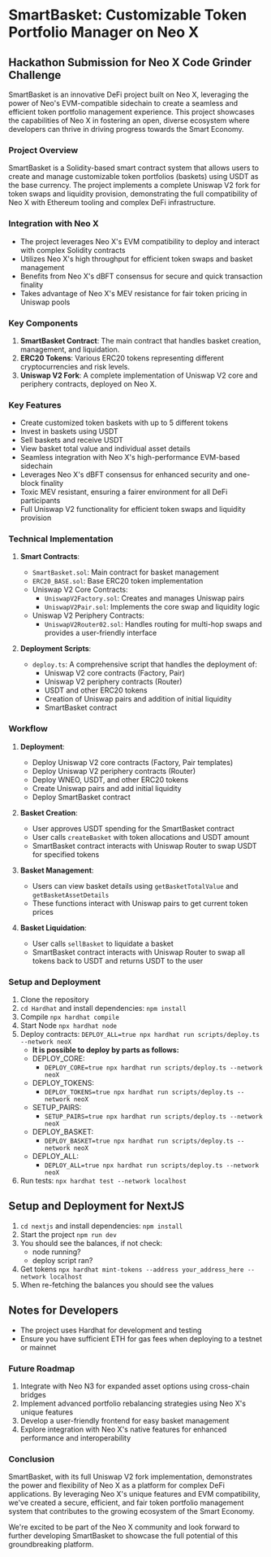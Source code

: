 # SmartBasket: Customizable Token Portfolio Manager on Neo X

## Hackathon Submission for Neo X Code Grinder Challenge

SmartBasket is an innovative DeFi project built on Neo X, leveraging the power of Neo's EVM-compatible sidechain to create a seamless and efficient token portfolio management experience. This project showcases the capabilities of Neo X in fostering an open, diverse ecosystem where developers can thrive in driving progress towards the Smart Economy.

### Project Overview

SmartBasket is a Solidity-based smart contract system that allows users to create and manage customizable token portfolios (baskets) using USDT as the base currency. The project implements a complete Uniswap V2 fork for token swaps and liquidity provision, demonstrating the full compatibility of Neo X with Ethereum tooling and complex DeFi infrastructure.

### Integration with Neo X

- The project leverages Neo X's EVM compatibility to deploy and interact with complex Solidity contracts
- Utilizes Neo X's high throughput for efficient token swaps and basket management
- Benefits from Neo X's dBFT consensus for secure and quick transaction finality
- Takes advantage of Neo X's MEV resistance for fair token pricing in Uniswap pools

### Key Components

1. **SmartBasket Contract**: The main contract that handles basket creation, management, and liquidation.
2. **ERC20 Tokens**: Various ERC20 tokens representing different cryptocurrencies and risk levels.
3. **Uniswap V2 Fork**: A complete implementation of Uniswap V2 core and periphery contracts, deployed on Neo X.

### Key Features

- Create customized token baskets with up to 5 different tokens
- Invest in baskets using USDT
- Sell baskets and receive USDT
- View basket total value and individual asset details
- Seamless integration with Neo X's high-performance EVM-based sidechain
- Leverages Neo X's dBFT consensus for enhanced security and one-block finality
- Toxic MEV resistant, ensuring a fairer environment for all DeFi participants
- Full Uniswap V2 functionality for efficient token swaps and liquidity provision

### Technical Implementation

1. **Smart Contracts**:
   - `SmartBasket.sol`: Main contract for basket management
   - `ERC20_BASE.sol`: Base ERC20 token implementation
   - Uniswap V2 Core Contracts:
     - `UniswapV2Factory.sol`: Creates and manages Uniswap pairs
     - `UniswapV2Pair.sol`: Implements the core swap and liquidity logic
   - Uniswap V2 Periphery Contracts:
     - `UniswapV2Router02.sol`: Handles routing for multi-hop swaps and provides a user-friendly interface

2. **Deployment Scripts**:
   - `deploy.ts`: A comprehensive script that handles the deployment of:
     - Uniswap V2 core contracts (Factory, Pair)
     - Uniswap V2 periphery contracts (Router)
     - USDT and other ERC20 tokens
     - Creation of Uniswap pairs and addition of initial liquidity
     - SmartBasket contract

### Workflow

1. **Deployment**:
   - Deploy Uniswap V2 core contracts (Factory, Pair templates)
   - Deploy Uniswap V2 periphery contracts (Router)
   - Deploy WNEO, USDT, and other ERC20 tokens
   - Create Uniswap pairs and add initial liquidity
   - Deploy SmartBasket contract

2. **Basket Creation**:
   - User approves USDT spending for the SmartBasket contract
   - User calls `createBasket` with token allocations and USDT amount
   - SmartBasket contract interacts with Uniswap Router to swap USDT for specified tokens

3. **Basket Management**:
   - Users can view basket details using `getBasketTotalValue` and `getBasketAssetDetails`
   - These functions interact with Uniswap pairs to get current token prices

4. **Basket Liquidation**:
   - User calls `sellBasket` to liquidate a basket
   - SmartBasket contract interacts with Uniswap Router to swap all tokens back to USDT and returns USDT to the user

### Setup and Deployment

1. Clone the repository
2. `cd Hardhat` and install dependencies: `npm install`
3. Compile `npx hardhat compile`
4. Start Node `npx hardhat node`
5. Deploy contracts: `DEPLOY_ALL=true npx hardhat run scripts/deploy.ts --network neoX`
   - __It is possible to deploy by parts as follows:__
   - DEPLOY_CORE: 
      - `DEPLOY_CORE=true npx hardhat run scripts/deploy.ts --network neoX`
   - DEPLOY_TOKENS:
      - `DEPLOY_TOKENS=true npx hardhat run scripts/deploy.ts --network neoX`
   - SETUP_PAIRS:
      - `SETUP_PAIRS=true npx hardhat run scripts/deploy.ts --network neoX`
   - DEPLOY_BASKET:
      - `DEPLOY_BASKET=true npx hardhat run scripts/deploy.ts --network neoX`
   - DEPLOY_ALL: 
      - `DEPLOY_ALL=true npx hardhat run scripts/deploy.ts --network neoX`
6. Run tests: `npx hardhat test --network localhost`

## Setup and Deployment for NextJS

1. `cd nextjs` and install dependencies: `npm install`
2. Start the project `npm run dev`
3. You should see the balances, if not check:
   - node running?
   - deploy script ran?
5. Get tokens `npx hardhat mint-tokens --address your_address_here --network localhost`
6. When re-fetching the balances you should see the values

## Notes for Developers

- The project uses Hardhat for development and testing
- Ensure you have sufficient ETH for gas fees when deploying to a testnet or mainnet

### Future Roadmap

1. Integrate with Neo N3 for expanded asset options using cross-chain bridges
2. Implement advanced portfolio rebalancing strategies using Neo X's unique features
3. Develop a user-friendly frontend for easy basket management
4. Explore integration with Neo X's native features for enhanced performance and interoperability

### Conclusion

SmartBasket, with its full Uniswap V2 fork implementation, demonstrates the power and flexibility of Neo X as a platform for complex DeFi applications. By leveraging Neo X's unique features and EVM compatibility, we've created a secure, efficient, and fair token portfolio management system that contributes to the growing ecosystem of the Smart Economy.

We're excited to be part of the Neo X community and look forward to further developing SmartBasket to showcase the full potential of this groundbreaking platform.